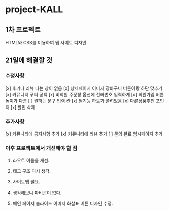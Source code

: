 # project-KALL
## 1차 프로젝트
HTML와 CSS를 이용하여 웹 사이트 디자인.

## 21일에 해결할 것
### 수정사항
[x] 후기나 리뷰 다는 창이 없음 
[x] 상세페이지 이미지 장바구니 버튼이랑 하단 맞추기
[x] 커뮤니티 푸터 공백
[x] 비회원 주문창 옵션에 전화번호 입력하게 
[x] 회원가입 버튼 높이가 다름 
[ ] 원하는 문구 입력 칸
[x] 찜기능 하트가 쏠려있음 
[x] 다른상품추천 포인터
[x] 할인 삭제

### 추가사항
[x] 커뮤니티에 공지사항 추가
[x] 커뮤니티에 리뷰 추가
[ ] 문의 완료 임시페이지 추가

### 이후 프로젝트에서 개선해야 할 점
1. 라우트 이름을 개선.
2. 태그 구조 다시 생각.
3. 사이트맵 필요.
4. 생각해보니 파비콘이 없다.

5. 메인 페이지 슬라이드 이미지 화살표 버튼 디자인 수정.